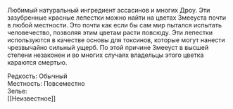 Любимый натуральный ингредиент ассасинов и многих Дроу. Эти зазубренные красные лепестки можно найти на цветах Змееуста почти в любой местности. Это почти как если бы сам мир пытался испытать человечество, позволяя этим цветам расти повсюду. Эти лепестки используются в качестве основы для токсинов, которые могут нанести чрезвычайно сильный ущерб. По этой причине Змееуст в высшей степени незаконен и во многих случаях владельцы этого цветка караются смертью.

Редкость: Обычный<br>
Местность: Повсеместно<br>
Зелье:<br>
[[Неизвестное]]
